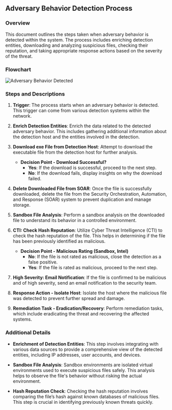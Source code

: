 

## Adversary Behavior Detection Process

### Overview

This document outlines the steps taken when adversary behavior is detected within the system. The process includes enriching detection entities, downloading and analyzing suspicious files, checking their reputation, and taking appropriate response actions based on the severity of the threat.

### Flowchart

![Adversary Behavior Detected](./path/to/your/image.png)

### Steps and Descriptions

1. **Trigger**: The process starts when an adversary behavior is detected. This trigger can come from various detection systems within the network.

2. **Enrich Detection Entities**: Enrich the data related to the detected adversary behavior. This includes gathering additional information about the detection host and the entities involved in the detection.

3. **Download exe File from Detection Host**: Attempt to download the executable file from the detection host for further analysis.

   - **Decision Point - Download Successful?**
     - **Yes**: If the download is successful, proceed to the next step.
     - **No**: If the download fails, display insights on why the download failed.

4. **Delete Downloaded File from SOAR**: Once the file is successfully downloaded, delete the file from the Security Orchestration, Automation, and Response (SOAR) system to prevent duplication and manage storage.

5. **Sandbox File Analysis**: Perform a sandbox analysis on the downloaded file to understand its behavior in a controlled environment.

6. **CTI: Check Hash Reputation**: Utilize Cyber Threat Intelligence (CTI) to check the hash reputation of the file. This helps in determining if the file has been previously identified as malicious.

   - **Decision Point - Malicious Rating (Sandbox, Intel)**
     - **No**: If the file is not rated as malicious, close the detection as a false positive.
     - **Yes**: If the file is rated as malicious, proceed to the next step.

7. **High Severity: Email Notification**: If the file is confirmed to be malicious and of high severity, send an email notification to the security team.

8. **Response Action - Isolate Host**: Isolate the host where the malicious file was detected to prevent further spread and damage.

9. **Remediation Task - Eradication/Recovery**: Perform remediation tasks, which include eradicating the threat and recovering the affected systems.

### Additional Details

- **Enrichment of Detection Entities**: This step involves integrating with various data sources to provide a comprehensive view of the detected entities, including IP addresses, user accounts, and devices.
  
- **Sandbox File Analysis**: Sandbox environments are isolated virtual environments used to execute suspicious files safely. This analysis helps to observe the file's behavior without risking the actual environment.
  
- **Hash Reputation Check**: Checking the hash reputation involves comparing the file’s hash against known databases of malicious files. This step is crucial in identifying previously known threats quickly.

